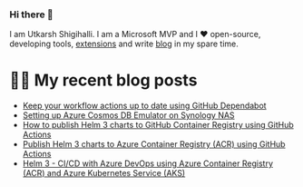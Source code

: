 ### Hi there 👋

I am Utkarsh Shigihalli. I am a Microsoft MVP and I ❤️ open-source, developing tools, [extensions](https://marketplace.visualstudio.com/publishers/onlyutkarsh) and  write [blog](https://www.visualstudiogeeks.com) in my spare time.

<!--
**onlyutkarsh/onlyutkarsh** is a ✨ _special_ ✨ repository because its `README.md` (this file) appears on your GitHub profile.

Here are some ideas to get you started:

- 🔭 I’m currently working on ...
- 🌱 I’m currently learning ...
- 👯 I’m looking to collaborate on ...
- 🤔 I’m looking for help with ...
- 💬 Ask me about ...
- 📫 How to reach me: ...
- 😄 Pronouns: ...
- ⚡ Fun fact: ...
-->

# ✍🏽 My recent blog posts
<!-- BLOG-POST-LIST:START -->
- [Keep your workflow actions up to date using GitHub Dependabot](https://www.visualstudiogeeks.com/github/ensure-your-actions-are-up-to-date)
- [Setting up Azure Cosmos DB Emulator on Synology NAS](https://www.visualstudiogeeks.com/azure/cosmos/setting-up-cosmos-db-emulator-on-synology)
- [How to publish Helm 3 charts to GitHub Container Registry using GitHub Actions](https://www.visualstudiogeeks.com/github/publish-helm-3-charts-to-gcr)
- [Publish Helm 3 charts to Azure Container Registry &lpar;ACR&rpar; using GitHub Actions](https://www.visualstudiogeeks.com/helm/devops/publish-helm-charts-to-acr-using-github-actions)
- [Helm 3 - CI/CD with Azure DevOps using Azure Container Registry &lpar;ACR&rpar; and Azure Kubernetes Service &lpar;AKS&rpar;](https://www.visualstudiogeeks.com/devops/helm/deploying-helm-chart-with-azdo)
<!-- BLOG-POST-LIST:END -->
